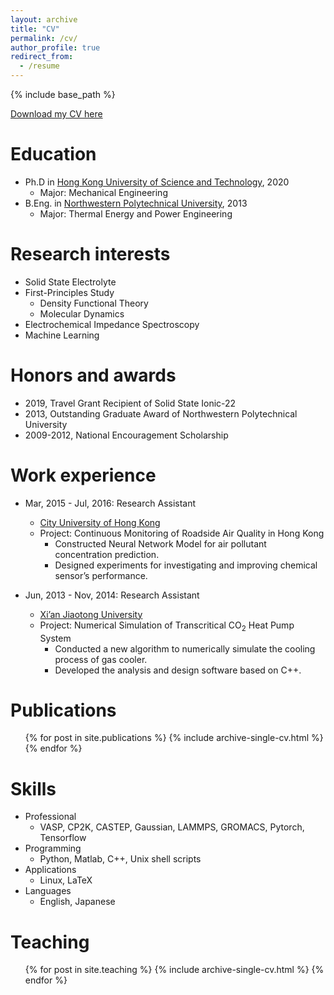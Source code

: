 ```yaml
---
layout: archive
title: "CV"
permalink: /cv/
author_profile: true
redirect_from:
  - /resume
---
```


{% include base_path %}

[Download my CV here](http://jiapeng-liu.github.io/files/Jiapeng_Liu_CV.pdf)

Education
======
* Ph.D in [Hong Kong University of Science and Technology](https://www.ust.hk/), 2020
  * Major: Mechanical Engineering
* B.Eng. in [Northwestern Polytechnical University](https://www.nwpu.edu.cn/), 2013
  * Major: Thermal Energy and Power Engineering
  
Research interests
======
* Solid State Electrolyte
* First-Principles Study
  * Density Functional Theory
  * Molecular Dynamics
* Electrochemical Impedance Spectroscopy
* Machine Learning
  
Honors and awards
======
* 2019, Travel Grant Recipient of Solid State Ionic-22
* 2013, Outstanding Graduate Award of Northwestern Polytechnical University
* 2009-2012, National Encouragement Scholarship
  
Work experience
======
* Mar, 2015 - Jul, 2016: Research Assistant
  * [City University of Hong Kong](http://www.ninglab.org/)
  <!---* Supervisor: Professor Zhi Ning
  --->
  * Project: Continuous Monitoring of Roadside Air Quality in Hong Kong
    * Constructed Neural Network Model for air pollutant concentration prediction.
    * Designed experiments for investigating and improving chemical sensor’s performance.

* Jun, 2013 - Nov, 2014: Research Assistant
  * [Xi’an Jiaotong University](http://www.xjtu.edu.cn/)
  * Project: Numerical Simulation of Transcritical CO<sub>2</sub> Heat Pump System
    * Conducted a new algorithm to numerically simulate the cooling process of gas cooler.
    * Developed the analysis and design software based on C++.
  
Publications
======
  <ul>{% for post in site.publications %}
    {% include archive-single-cv.html %}
  {% endfor %}</ul>
  
Skills
======
* Professional
  *  VASP, CP2K, CASTEP, Gaussian, LAMMPS, GROMACS, Pytorch, Tensorflow
* Programming
  * Python, Matlab, C++, Unix shell scripts
* Applications
  * Linux, LaTeX
* Languages
  * English, Japanese
  
Teaching
======
  <ul>{% for post in site.teaching %}
    {% include archive-single-cv.html %}
  {% endfor %}</ul>

<!---Talks
#======
#  <ul>{% for post in site.talks %}
#    {% include archive-single-talk-cv.html %}
#  {% endfor %}</ul>
#  
--->
